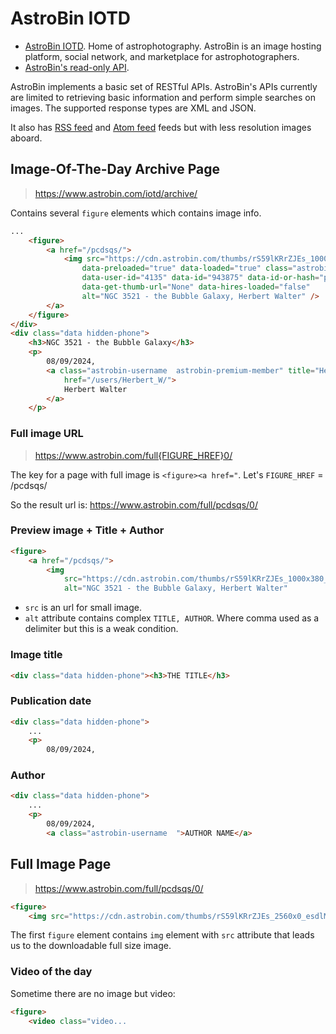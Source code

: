 # AstroBin IOTD

- [AstroBin IOTD](https://www.astrobin.com/iotd/archive/). Home of astrophotography. AstroBin is an image hosting platform, social network, and marketplace for astrophotographers.
- [AstroBin's read-only API](https://www.astrobin.com/help/api/).

AstroBin implements a basic set of RESTful APIs. AstroBin's APIs currently are limited to retrieving basic information and perform simple searches on images. The supported response types are XML and JSON.

It also has [RSS feed](https://www.astrobin.com/iotd/rss/iotd) and [Atom feed](https://www.astrobin.com/iotd/atom/iotd) feeds but with less resolution images aboard.

## Image-Of-The-Day Archive Page

> https://www.astrobin.com/iotd/archive/

Contains several `figure` elements which contains image info.

```html
...
    <figure>
        <a href="/pcdsqs/">
            <img src="https://cdn.astrobin.com/thumbs/rS59lKRrZJEs_1000x380_Yd0PTaOB.jpg"
                data-preloaded="true" data-loaded="true" class="astrobin-image" width="1000" height="380"
                data-user-id="4135" data-id="943875" data-id-or-hash="pcdsqs" data-alias="iotd" data-revision="0"
                data-get-thumb-url="None" data-hires-loaded="false"
                alt="NGC 3521 - the Bubble Galaxy, Herbert Walter" />
        </a>
    </figure>
</div>
<div class="data hidden-phone">
    <h3>NGC 3521 - the Bubble Galaxy</h3>
    <p>
        08/09/2024,
        <a class="astrobin-username  astrobin-premium-member" title="Herbert Walter (Herbert_W): Premium member"
            href="/users/Herbert_W/">
            Herbert Walter
        </a>
    </p>
```

### Full image URL

> https://www.astrobin.com/full{FIGURE_HREF}0/

The key for a page with full image is `<figure><a href="`. Let's `FIGURE_HREF` = /pcdsqs/

So the result url is: https://www.astrobin.com/full/pcdsqs/0/

### Preview image + Title + Author

```html
<figure>
    <a href="/pcdsqs/">
        <img
            src="https://cdn.astrobin.com/thumbs/rS59lKRrZJEs_1000x380_Yd0PTaOB.jpg"
            alt="NGC 3521 - the Bubble Galaxy, Herbert Walter"
```

- `src` is an url for small image.
- `alt` attribute contains complex `TITLE, AUTHOR`. Where comma used as a delimiter but this is a weak condition.

### Image title

```html
<div class="data hidden-phone"><h3>THE TITLE</h3>
```

### Publication date

```html
<div class="data hidden-phone">
    ...
    <p>
        08/09/2024,
```

### Author

```html
<div class="data hidden-phone">
    ...
    <p>
        08/09/2024,
        <a class="astrobin-username  ">AUTHOR NAME</a>
```

## Full Image Page

> https://www.astrobin.com/full/pcdsqs/0/

```html
<figure>
    <img src="https://cdn.astrobin.com/thumbs/rS59lKRrZJEs_2560x0_esdlMP5Y.jpg"
```

The first `figure` element contains `img` element with `src` attribute that leads us to the downloadable full size image.

### Video of the day

Sometime there are no image but video:

```html
<figure>
    <video class="video...
```
